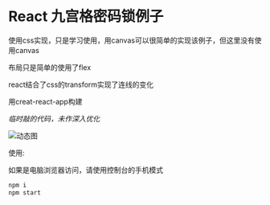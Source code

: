 # React 九宫格密码锁例子
使用css实现，只是学习使用，用canvas可以很简单的实现该例子，但这里没有使用canvas

布局只是简单的使用了flex

react结合了css的transform实现了连线的变化

用creat-react-app构建

*临时敲的代码，未作深入优化*

![动态图](#example.gif)



使用:

如果是电脑浏览器访问，请使用控制台的手机模式

```bash
npm i
npm start
```
